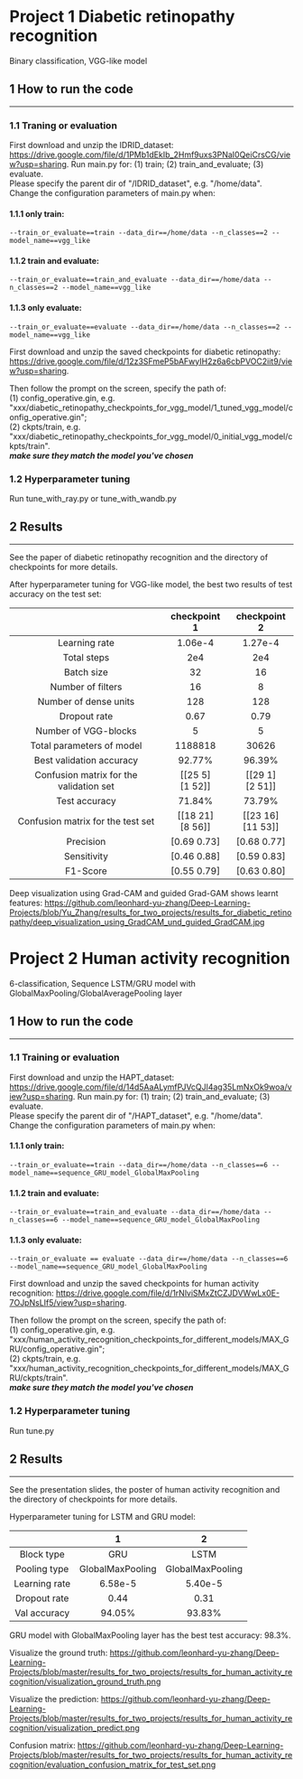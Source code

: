 # Project 1 Diabetic retinopathy recognition
Binary classification, VGG-like model
## 1 How to run the code

-------------------------------------------------------------------------------------------------------
### 1.1 Traning or evaluation
First download and unzip the IDRID_dataset:
https://drive.google.com/file/d/1PMb1dEkIb_2Hmf9uxs3PNaI0QeiCrsCG/view?usp=sharing.
Run main.py for: (1)  train; (2) train_and_evaluate; (3) evaluate.<br>
Please specify the parent dir of "/IDRID_dataset", e.g. "/home/data".<br>
Change the configuration parameters of main.py when:

#### 1.1.1 only train:

`--train_or_evaluate==train --data_dir==/home/data --n_classes==2 --model_name==vgg_like`

#### 1.1.2 train and evaluate:

`--train_or_evaluate==train_and_evaluate --data_dir==/home/data --n_classes==2 --model_name==vgg_like`

#### 1.1.3 only evaluate:

`--train_or_evaluate==evaluate --data_dir==/home/data --n_classes==2 --model_name==vgg_like`

First download and unzip the saved checkpoints for diabetic retinopathy:
https://drive.google.com/file/d/12z3SFmeP5bAFwyIH2z6a6cbPVOC2iit9/view?usp=sharing.

Then follow the prompt on the screen, specify the path of:<br>
(1) config_operative.gin, e.g.<br>
"xxx/diabetic_retinopathy_checkpoints_for_vgg_model/1_tuned_vgg_model/config_operative.gin";<br>
(2) ckpts/train, e.g.<br>
"xxx/diabetic_retinopathy_checkpoints_for_vgg_model/0_initial_vgg_model/ckpts/train".<br>
***make sure they match the model you've chosen***

### 1.2 Hyperparameter tuning <br> 
Run tune_with_ray.py or tune_with_wandb.py

## 2 Results

-------------------------------------------------------------------------------------------------------
See the paper of diabetic retinopathy recognition and the directory of checkpoints for more details.

After hyperparameter tuning for VGG-like model, the best two results of test accuracy on the test set:

|                                         |     checkpoint 1     |     checkpoint 2      |
|:---------------------------------------:|:--------------------:|:---------------------:|
|              Learning rate              |       1.06e-4        |        1.27e-4        |
|               Total steps               |         2e4          |          2e4          |
|               Batch size                |          32          |          16           |
|            Number of filters            |          16          |           8           |
|          Number of dense units          |         128          |          128          |
|              Dropout rate               |         0.67         |         0.79          |
|          Number of VGG-blocks           |          5           |           5           |
|        Total parameters of model        |       1188818        |         30626         |
|        Best validation accuracy         |        92.77%        |        96.39%         |
| Confusion matrix for the validation set | [[25 5]<br/>[1 52]]  |  [[29 1]<br/>[2 51]]  |
|              Test accuracy              |        71.84%        |        73.79%         |
|    Confusion matrix for the test set    | [[18 21]<br/>[8 56]] | [[23 16]<br/>[11 53]] |
|                Precision                |     [0.69 0.73]      |      [0.68 0.77]      |
|               Sensitivity               |     [0.46 0.88]      |      [0.59 0.83]      |
|                F1-Score                 |     [0.55 0.79]      |      [0.63 0.80]      |

Deep visualization using Grad-CAM and guided Grad-GAM shows learnt features:
https://github.com/leonhard-yu-zhang/Deep-Learning-Projects/blob/Yu_Zhang/results_for_two_projects/results_for_diabetic_retinopathy/deep_visualization_using_GradCAM_und_guided_GradCAM.jpg

# Project 2 Human activity recognition
6-classification, Sequence LSTM/GRU model with GlobalMaxPooling/GlobalAveragePooling layer
## 1 How to run the code

-------------------------------------------------------------------------------------------------------
### 1.1 Training or evaluation
First download and unzip the HAPT_dataset:
https://drive.google.com/file/d/14d5AaALymfPJVcQJl4ag35LmNxOk9woa/view?usp=sharing.
Run main.py for: (1)  train; (2) train_and_evaluate; (3) evaluate.<br>
Please specify the parent dir of "/HAPT_dataset", e.g. "/home/data".<br>
Change the configuration parameters of main.py when:

#### 1.1.1 only train:

`--train_or_evaluate==train --data_dir==/home/data --n_classes==6 --model_name==sequence_GRU_model_GlobalMaxPooling`

#### 1.1.2 train and evaluate:

`--train_or_evaluate==train_and_evaluate --data_dir==/home/data --n_classes==6 --model_name==sequence_GRU_model_GlobalMaxPooling`

#### 1.1.3 only evaluate:

`--train_or_evaluate == evaluate --data_dir==/home/data --n_classes==6 --model_name==sequence_GRU_model_GlobalMaxPooling`

First download and unzip the saved checkpoints for human activity recognition:
https://drive.google.com/file/d/1rNlviSMxZtCZJDVWwLx0E-7OJpNsLIf5/view?usp=sharing.

Then follow the prompt on the screen, specify the path of:<br>
(1) config_operative.gin, e.g.<br>
"xxx/human_activity_recognition_checkpoints_for_different_models/MAX_GRU/config_operative.gin";<br>
(2) ckpts/train, e.g.<br>
"xxx/human_activity_recognition_checkpoints_for_different_models/MAX_GRU/ckpts/train".<br>
***make sure they match the model you've chosen***

### 1.2 Hyperparameter tuning <br> 
Run tune.py

## 2 Results

-------------------------------------------------------------------------------------------------------
See the presentation slides, the poster of human activity recognition and the directory of checkpoints for more details.

Hyperparameter tuning for LSTM and GRU model:

|                                   |          1           |          2          |
|:---------------------------------:|:--------------------:|:-------------------:|
|            Block type             |         GRU          |        LSTM         |
|           Pooling type            |   GlobalMaxPooling   |  GlobalMaxPooling   |
|           Learning rate           |       6.58e-5        |       5.40e-5       |
|           Dropout rate            |         0.44         |        0.31         |
|           Val accuracy            |        94.05%        |       93.83%        |

GRU model with GlobalMaxPooling layer has the best test accuracy: 98.3%.

Visualize the ground truth:
https://github.com/leonhard-yu-zhang/Deep-Learning-Projects/blob/master/results_for_two_projects/results_for_human_activity_recognition/visualization_ground_truth.png

Visualize the prediction:
https://github.com/leonhard-yu-zhang/Deep-Learning-Projects/blob/master/results_for_two_projects/results_for_human_activity_recognition/visualization_predict.png

Confusion matrix:
https://github.com/leonhard-yu-zhang/Deep-Learning-Projects/blob/master/results_for_two_projects/results_for_human_activity_recognition/evaluation_confusion_matrix_for_test_set.png


